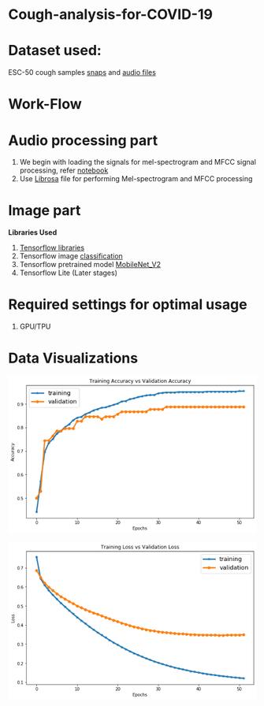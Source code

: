 # Cough-analysis-for-COVID-19
# Dataset used:

ESC-50 cough samples [snaps](https://www.kaggle.com/kartikay99k/cough-detection) and [audio files](https://www.kaggle.com/mmoreaux/environmental-sound-classification-50)

# Work-Flow
# Audio processing part
1. We begin with loading the signals for mel-spectrogram and MFCC signal processing, refer [notebook](signal_processing.ipynb)
2. Use [Librosa](https://librosa.org/librosa/) file for performing Mel-spectrogram and MFCC processing

# Image part

**Libraries Used**
1. [Tensorflow libraries](https://tensorflow.org/)
2. Tensorflow image [classification](https://www.tensorflow.org/tutorials/images/classification)
3. Tensorflow pretrained model [MobileNet_V2](https://www.tensorflow.org/api_docs/python/tf/keras/applications/MobileNetV2)
4. Tensorflow Lite (Later stages)

# Required settings for optimal usage
1. GPU/TPU

# Data Visualizations

![metrics](metrics.png)

![loss](loss_plot.png)
